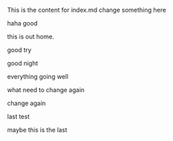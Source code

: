 This is the content for index.md
change something here

haha good

this is out home.

good try

good night

everything going well

what
need to change again

change again

last test

maybe this is the last

